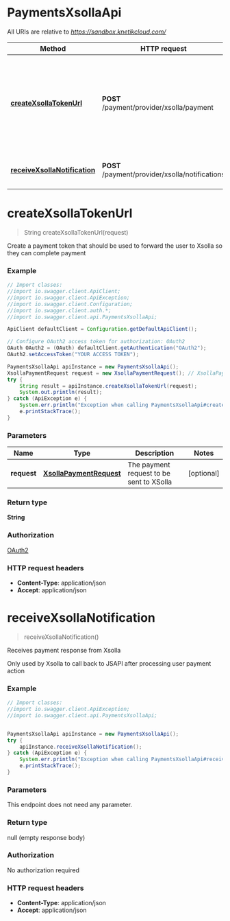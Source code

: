 # PaymentsXsollaApi

All URIs are relative to *https://sandbox.knetikcloud.com/*

Method | HTTP request | Description
------------- | ------------- | -------------
[**createXsollaTokenUrl**](PaymentsXsollaApi.md#createXsollaTokenUrl) | **POST** /payment/provider/xsolla/payment | Create a payment token that should be used to forward the user to Xsolla so they can complete payment
[**receiveXsollaNotification**](PaymentsXsollaApi.md#receiveXsollaNotification) | **POST** /payment/provider/xsolla/notifications | Receives payment response from Xsolla


<a name="createXsollaTokenUrl"></a>
# **createXsollaTokenUrl**
> String createXsollaTokenUrl(request)

Create a payment token that should be used to forward the user to Xsolla so they can complete payment

### Example
```java
// Import classes:
//import io.swagger.client.ApiClient;
//import io.swagger.client.ApiException;
//import io.swagger.client.Configuration;
//import io.swagger.client.auth.*;
//import io.swagger.client.api.PaymentsXsollaApi;

ApiClient defaultClient = Configuration.getDefaultApiClient();

// Configure OAuth2 access token for authorization: OAuth2
OAuth OAuth2 = (OAuth) defaultClient.getAuthentication("OAuth2");
OAuth2.setAccessToken("YOUR ACCESS TOKEN");

PaymentsXsollaApi apiInstance = new PaymentsXsollaApi();
XsollaPaymentRequest request = new XsollaPaymentRequest(); // XsollaPaymentRequest | The payment request to be sent to XSolla
try {
    String result = apiInstance.createXsollaTokenUrl(request);
    System.out.println(result);
} catch (ApiException e) {
    System.err.println("Exception when calling PaymentsXsollaApi#createXsollaTokenUrl");
    e.printStackTrace();
}
```

### Parameters

Name | Type | Description  | Notes
------------- | ------------- | ------------- | -------------
 **request** | [**XsollaPaymentRequest**](XsollaPaymentRequest.md)| The payment request to be sent to XSolla | [optional]

### Return type

**String**

### Authorization

[OAuth2](../README.md#OAuth2)

### HTTP request headers

 - **Content-Type**: application/json
 - **Accept**: application/json

<a name="receiveXsollaNotification"></a>
# **receiveXsollaNotification**
> receiveXsollaNotification()

Receives payment response from Xsolla

Only used by Xsolla to call back to JSAPI after processing user payment action

### Example
```java
// Import classes:
//import io.swagger.client.ApiException;
//import io.swagger.client.api.PaymentsXsollaApi;


PaymentsXsollaApi apiInstance = new PaymentsXsollaApi();
try {
    apiInstance.receiveXsollaNotification();
} catch (ApiException e) {
    System.err.println("Exception when calling PaymentsXsollaApi#receiveXsollaNotification");
    e.printStackTrace();
}
```

### Parameters
This endpoint does not need any parameter.

### Return type

null (empty response body)

### Authorization

No authorization required

### HTTP request headers

 - **Content-Type**: application/json
 - **Accept**: application/json

